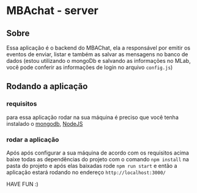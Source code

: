 # MBAchat - server

## Sobre

Essa aplicação é o backend do MBAChat, ela a responsável por emitir os eventos de enviar, listar e também as salvar as mensagens no banco de dados (estou utilizando o mongoDb e salvando as informações no MLab, você pode conferir as informações de login no arquivo `config.js`)

## Rodando a aplicação

### requisitos

para essa aplicação rodar na sua máquina é preciso que você tenha instalado o [mongodb](https://docs.mongodb.com/v3.2/installation/), [NodeJS](https://nodejs.org/en/)

### rodar a aplicação

Após após configurar a sua máquina de acordo com os requisitos acima baixe todas as dependências do projeto com o comando `npm install` na pasta do projeto e após elas baixadas rode `npm run start` e então a aplicação estará rodando no endereço `http://localhost:3000/`

HAVE FUN :)
